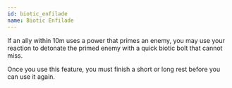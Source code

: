 ```yaml
---
id: biotic_enfilade
name: Biotic Enfilade
---
```

If an ally within 10m uses a power that primes an enemy, you may use your reaction to detonate the primed enemy with a 
quick biotic bolt that cannot miss.

Once you use this feature, you must finish a short or long rest before you can use it again.